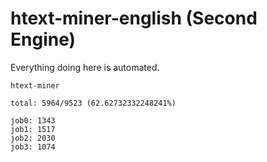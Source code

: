 # htext-miner-english (Second Engine)

Everything doing here is automated.

```
htext-miner

total: 5964/9523 (62.62732332248241%)

job0: 1343
job1: 1517
job2: 2030
job3: 1074
```